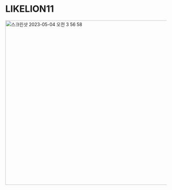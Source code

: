 # LIKELION11
<img width="514" alt="스크린샷 2023-05-04 오전 3 56 58" src="https://user-images.githubusercontent.com/129749153/236019161-dc8e972b-f65f-4b56-8e05-ae5737766a7b.png">

